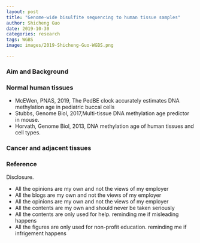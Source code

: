 ```yaml
---
layout: post
title: "Genome-wide bisulfite sequencing to human tissue samples"
author: Shicheng Guo
date: 2019-10-30
categories: research
tags: WGBS
image: images/2019-Shicheng-Guo-WGBS.png

---
```

###  Aim and Background

### Normal human tissues
* McEWen, PNAS, 2019, The PedBE clock accurately estimates DNA methylation age in pediatric buccal cells
* Stubbs, Genome Biol, 2017,Multi-tissue DNA methylation age predictor in mouse.
* Horvath, Genome Biol, 2013, DNA methylation age of human tissues and cell types.
### Cancer and adjacent tissues




###  Reference


Disclosure.
* All the opinions are my own and not the views of my employer
* All the blogs are my own and not the views of my employer
* All the opinions are my own and not the views of my employer
* All the contents are my own and should never be taken seriously
* All the contents are only used for help. reminding me if misleading happens
* All the figures are only used for non-profit education. reminding me if infrigement happens
